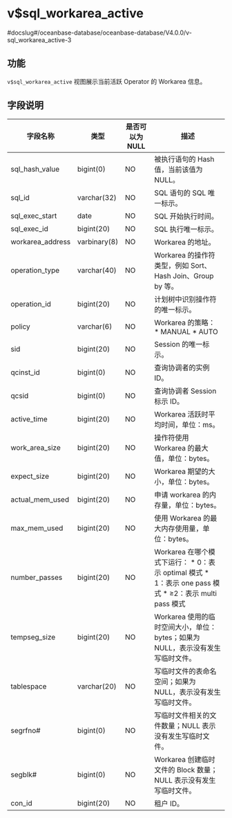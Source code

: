 v$sql_workarea_active 
==========================================
#docslug#/oceanbase-database/oceanbase-database/V4.0.0/v-sql_workarea_active-3


功能 
-----------

`v$sql_workarea_active` 视图展示当前活跃 Operator 的 Workarea 信息。

字段说明 
-------------



|     **字段名称**     |    **类型**    | **是否可以为 NULL** |                                                                                                          **描述**                                                                                                          |
|------------------|--------------|----------------|--------------------------------------------------------------------------------------------------------------------------------------------------------------------------------------------------------------------------|
| sql_hash_value   | bigint(0)    | NO             | 被执行语句的 Hash 值，当前该值为 NULL。                                                                                                                                                                                                |
| sql_id           | varchar(32)  | NO             | SQL 语句的 SQL 唯一标示。                                                                                                                                                                                                        |
| sql_exec_start   | date         | NO             | SQL 开始执行时间。                                                                                                                                                                                                              |
| sql_exec_id      | bigint(20)   | NO             | SQL 执行唯一标示。                                                                                                                                                                                                              |
| workarea_address | varbinary(8) | NO             | Workarea 的地址。                                                                                                                                                                                                            |
| operation_type   | varchar(40)  | NO             | Workarea 的操作符类型，例如 Sort、Hash Join、Group by 等。                                                                                                                                                                            |
| operation_id     | bigint(20)   | NO             | 计划树中识别操作符的唯一标示。                                                                                                                                                                                                          |
| policy           | varchar(6)   | NO             | Workarea 的策略： * MANUAL   * AUTO                                                                                       |
| sid              | bigint(20)   | NO             | Session 的唯一标示。                                                                                                                                                                                                           |
| qcinst_id        | bigint(0)    | NO             | 查询协调者的实例 ID。                                                                                                                                                                                                             |
| qcsid            | bigint(0)    | NO             | 查询协调者 Session 标示 ID。                                                                                                                                                                                                     |
| active_time      | bigint(20)   | NO             | Workarea 活跃时平均时间，单位：ms。                                                                                                                                                                                                  |
| work_area_size   | bigint(20)   | NO             | 操作符使用 Workarea 的最大值，单位：bytes。                                                                                                                                                                                            |
| expect_size      | bigint(20)   | NO             | Workarea 期望的大小，单位：bytes。                                                                                                                                                                                                 |
| actual_mem_used  | bigint(20)   | NO             | 申请 workarea 的内存量，单位：bytes。                                                                                                                                                                                               |
| max_mem_used     | bigint(20)   | NO             | 使用 Workarea 的最大内存使用量，单位：bytes。                                                                                                                                                                                           |
| number_passes    | bigint(20)   | NO             | Workarea 在哪个模式下运行： * 0：表示 optimal 模式   * 1：表示 one pass 模式   * ≥2：表示 multi pass 模式    |
| tempseg_size     | bigint(20)   | NO             | Workarea 使用的临时空间大小，单位：bytes；如果为 NULL，表示没有发生写临时文件。                                                                                                                                                                        |
| tablespace       | varchar(20)  | NO             | 写临时文件的表命名空间；如果为 NULL，表示没有发生写临时文件。                                                                                                                                                                                        |
| segrfno#         | bigint(0)    | NO             | 写临时文件相关的文件数量；NULL 表示没有发生写临时文件。                                                                                                                                                                                           |
| segblk#          | bigint(0)    | NO             | Workarea 创建临时文件的 Block 数量；NULL 表示没有发生写临时文件。                                                                                                                                                                              |
| con_id           | bigint(20)   | NO             | 租户 ID。                                                                                                                                                                                                                   |


